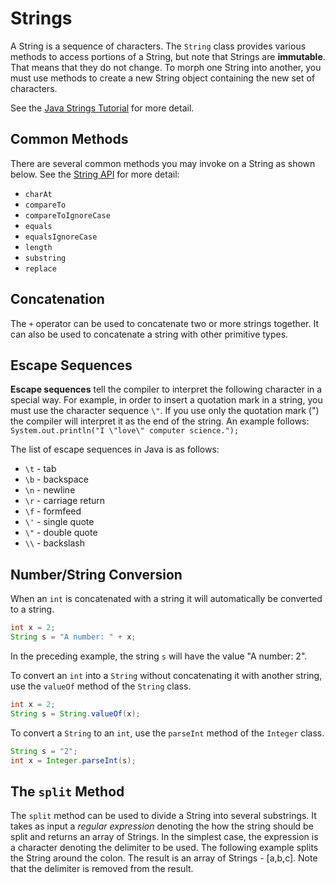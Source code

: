 Strings
=======

A String is a sequence of characters. The `String` class provides various methods to access portions of a String, but note that Strings are **immutable**. That means that they do not change. To morph one String into another, you must use methods to create a new String object containing 
the new set of characters.

See the [Java Strings Tutorial](https://docs.oracle.com/javase/tutorial/java/data/strings.html) for more detail.

## Common Methods

There are several common methods you may invoke on a String as shown below. See the [String API](https://docs.oracle.com/javase/8/docs/api/java/lang/String.html) for more detail:

- `charAt`
- `compareTo`
- `compareToIgnoreCase`
- `equals`
- `equalsIgnoreCase`
- `length`
- `substring`
- `replace`

## Concatenation

The `+` operator can be used to concatenate two or more strings together.  It can also be used to concatenate a string with other primitive types.

## Escape Sequences

**Escape sequences** tell the compiler to interpret the following character in a special way.  For example, in order to insert a quotation mark in a string, you must use the character sequence `\"`. If you use only the quotation mark (") the compiler will interpret it as the end of the string.  An example follows: `System.out.println("I \"love\" computer science.");`

The list of escape sequences in Java is as follows:

- `\t` - tab
- `\b` - backspace
- `\n` - newline
- `\r` - carriage return
- `\f` - formfeed
- `\'` - single quote
- `\"` - double quote
- `\\` - backslash

## Number/String Conversion

When an `int` is concatenated with a string it will automatically be converted to a string.

```java
int x = 2;
String s = "A number: " + x;
```

In the preceding example, the string `s` will have the value "A number: 2".

To convert an `int` into a `String` without concatenating it with another string, use the `valueOf` method of the `String` class.

```java
int x = 2;
String s = String.valueOf(x);
```

To convert a `String` to an `int`, use the `parseInt` method of the `Integer` class.

```java
String s = "2";
int x = Integer.parseInt(s);
```

## The `split` Method

The `split` method can be used to divide a String into several substrings. It takes as input a *regular expression* denoting the how the string should be split and returns an array of Strings. In the simplest case, the expression is a character denoting the delimiter to be used. The following example splits the String around the colon. The result is an array of Strings - [a,b,c]. Note that the delimiter is removed from the result.

